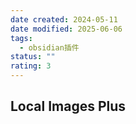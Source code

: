 ```yaml
---
date created: 2024-05-11
date modified: 2025-06-06
tags:
  - obsidian插件
status: ""
rating: 3
---
```


## Local Images Plus
